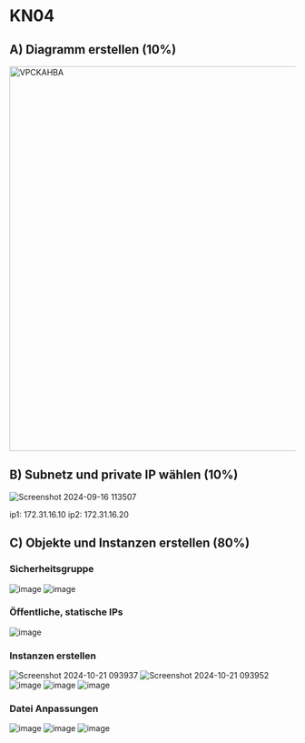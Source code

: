 # KN04

## A) Diagramm erstellen (10%)

<img width="677" alt="VPCKAHBA" src="https://github.com/user-attachments/assets/4b5653a1-3f9c-42bb-ae74-f94228a48724">

## B) Subnetz und private IP wählen (10%)

![Screenshot 2024-09-16 113507](https://github.com/user-attachments/assets/1b00b117-1ba4-4dfa-8adf-8ff1f754aa49)

ip1: 172.31.16.10
ip2: 172.31.16.20

## C) Objekte und Instanzen erstellen (80%)

### Sicherheitsgruppe

![image](https://github.com/user-attachments/assets/7caed1fa-9d78-4792-bf05-84a45c6cbe0e)
![image](https://github.com/user-attachments/assets/32dd1fcb-37e1-439b-9604-f84b85a3d0b2)

### Öffentliche, statische IPs

![image](https://github.com/user-attachments/assets/1c9495b7-43e9-4d49-91b5-468f0bb28baf)

### Instanzen erstellen

![Screenshot 2024-10-21 093937](https://github.com/user-attachments/assets/b5face78-55f5-464c-a6ab-c30233ba230b)
![Screenshot 2024-10-21 093952](https://github.com/user-attachments/assets/0058a77f-9ec3-48b7-b6c9-1d486e55160d)
![image](https://github.com/user-attachments/assets/0bcbecb6-d7fc-4297-896b-4fb59661634c)
![image](https://github.com/user-attachments/assets/7da27c3b-38c8-4366-b4a0-6f1ddd7eba4c)
![image](https://github.com/user-attachments/assets/2bbccacb-d01f-46ad-9548-95b0ee149a2e)

### Datei Anpassungen

![image](https://github.com/user-attachments/assets/c2de6330-0ce7-4093-ba4e-516e176744bc)
![image](https://github.com/user-attachments/assets/d13aaaae-cbdf-4002-a9d9-880f07943f34)
![image](https://github.com/user-attachments/assets/d1055761-600f-4f84-a2b1-8ed272c9c130)
